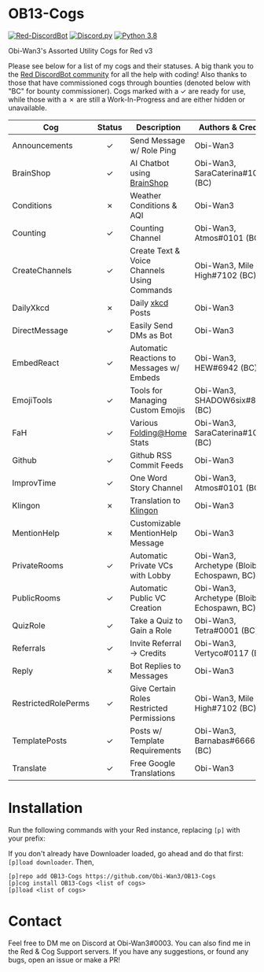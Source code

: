 # OB13-Cogs
[![Red-DiscordBot](https://img.shields.io/badge/Red--DiscordBot-V3-red.svg)](https://github.com/Cog-Creators/Red-DiscordBot)
[![Discord.py](https://img.shields.io/badge/Discord.py-rewrite-blue.svg)](https://github.com/Rapptz/discord.py/tree/rewrite)
[![Python 3.8](https://img.shields.io/pypi/pyversions/Red-Discordbot)](https://www.python.org/downloads/)

Obi-Wan3's Assorted Utility Cogs for Red v3

Please see below for a list of my cogs and their statuses. 
A big thank you to the [Red DiscordBot community](https://discord.gg/red) for all the help with coding! 
Also thanks to those that have commissioned cogs through bounties (denoted below with "BC" for bounty commissioner). 
Cogs marked with a ✓ are ready for use, while those with a ✗ are still a Work-In-Progress and are either hidden or unavailable.

| Cog | Status | Description | Authors & Credits |
| --- | :---: | --- | --- |
| Announcements | ✓ | Send Message w/ Role Ping | Obi-Wan3 |
| BrainShop | ✓ | AI Chatbot using [BrainShop](https://brainshop.ai/) | Obi-Wan3, SaraCaterina#1015 (BC) |
| Conditions | ✗ | Weather Conditions & AQI | Obi-Wan3 |
| Counting | ✓ | Counting Channel | Obi-Wan3, Atmos#0101 (BC) |
| CreateChannels | ✓ | Create Text & Voice Channels Using Commands | Obi-Wan3, Mile High#7102 (BC) |
| DailyXkcd | ✗ | Daily [xkcd](http://xkcd.com/) Posts | Obi-Wan3 |
| DirectMessage | ✓ | Easily Send DMs as Bot | Obi-Wan3 |
| EmbedReact | ✓ | Automatic Reactions to Messages w/ Embeds | Obi-Wan3, HEW#6942 (BC) |
| EmojiTools | ✓ | Tools for Managing Custom Emojis | Obi-Wan3, SHADOW6six#8807 (BC) |
| FaH | ✓ | Various [Folding@Home](https://foldingathome.org/) Stats | Obi-Wan3, SaraCaterina#1015 (BC) |
| Github | ✓ | Github RSS Commit Feeds | Obi-Wan3 |
| ImprovTime | ✓ | One Word Story Channel | Obi-Wan3, Atmos#0101 (BC) |
| Klingon | ✗ | Translation to [Klingon](http://mrklingo.freeshell.org/uta/index.php) | Obi-Wan3 |
| MentionHelp | ✗ | Customizable MentionHelp Message | Obi-Wan3 |
| PrivateRooms | ✓ | Automatic Private VCs with Lobby | Obi-Wan3, Archetype (Bloib & Echospawn, BC) |
| PublicRooms | ✓ | Automatic Public VC Creation | Obi-Wan3, Archetype (Bloib & Echospawn, BC) |
| QuizRole | ✓ | Take a Quiz to Gain a Role | Obi-Wan3, Tetra#0001 (BC) |
| Referrals | ✓ | Invite Referral -> Credits | Obi-Wan3, Vertyco#0117 (BC) |
| Reply | ✗ | Bot Replies to Messages | Obi-Wan3 |
| RestrictedRolePerms | ✓ | Give Certain Roles Restricted Permissions | Obi-Wan3, Mile High#7102 (BC) |
| TemplatePosts | ✓ | Posts w/ Template Requirements | Obi-Wan3, Barnabas#6666 (BC) |
| Translate | ✓ | Free Google Translations | Obi-Wan3 |

# Installation
Run the following commands with your Red instance, replacing `[p]` with your prefix:

If you don't already have Downloader loaded, go ahead and do that first: `[p]load downloader`. Then, 
```
[p]repo add OB13-Cogs https://github.com/Obi-Wan3/OB13-Cogs
[p]cog install OB13-Cogs <list of cogs>
[p]load <list of cogs>
```

# Contact
Feel free to DM me on Discord at Obi-Wan3#0003. You can also find me in the Red & Cog Support servers. If you have any suggestions, or found any bugs, open an issue or make a PR!
